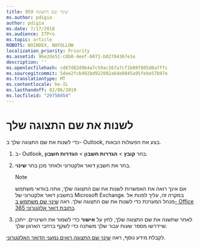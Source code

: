 ```yaml
---
title: 959 שינוי שם התצוגה
ms.author: pdigia
author: pdigia
ms.date: 7/17/2018
ms.audience: ITPro
ms.topic: article
ROBOTS: NOINDEX, NOFOLLOW
localization_priority: Priority
ms.assetid: 96e2de51-c8b0-4eef-b071-b02784367e1e
description: ''
ms.openlocfilehash: cd67d82d9b4a7c59ac167a7cf1b80f805d0afffc
ms.sourcegitcommit: 5dee2fcb492bd922092a6de8045a95febe57b97e
ms.translationtype: MT
ms.contentlocale: he-IL
ms.lasthandoff: 02/06/2019
ms.locfileid: "29758454"
---
```

# <a name="change-your-display-name"></a>לשנות את שם התצוגה שלך
  
כדי לשנות את שם התצוגה שלך ב- Outlook, בצע את הפעולות הבאות.
  
1. ב- Outlook, בחר **קובץ** \> **הגדרות חשבון** \> **הגדרות חשבון**.
    
2. בחר את חשבון דואר אלקטרוני ולאחר מכן בחר **שינוי**.
    
    > [!NOTE]
    > אם אינך רואה את האפשרות לשנות את שם התצוגה שלך, אתה בוודאי משתמש בחשבון דואר אלקטרוני של Microsoft Exchange. במקרה זה, עליך לפנות אל מנהל המערכת כדי לשנות את שם התצוגה שלך. ראה [שינוי שם משתמש ב- Office 365 כתובת דואר אלקטרוני](https://support.office.com/article/fb5ac074-e203-4e1f-9843-b9d1a3e03297.aspx). 
  
3. לאחר שתשנה את שם התצוגה שלך, לחץ על **אישור** כדי לשמור את השינויים. ייתכן שיידרשו מספר שעות עבור שלך משתנה כדי לשקף ברחבי הארגון שלך. 
    
לקבלת מידע נוסף, ראה [שינוי שם התצוגה רואים נמעני הדואר האלקטרוני](https://support.office.com/article/2b53331a-ba2a-4803-88dc-ac9fe376c8a9.aspx).
  

